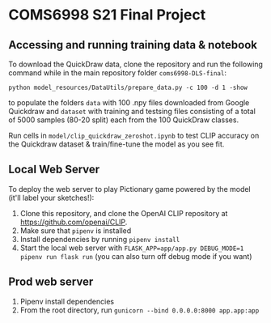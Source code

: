 # COMS6998 S21 Final Project

## Accessing and running training data & notebook

To download the QuickDraw data, clone the repository and run the following command while in the main repository folder `coms6998-DLS-final`:

```
python model_resources/DataUtils/prepare_data.py -c 100 -d 1 -show
```

to populate the folders `data` with 100 .npy files downloaded from Google Quickdraw and `dataset` with training and testsing files consisting of a total of 5000 samples (80-20 split) each from the 100 QuickDraw classes.

Run cells in `model/clip_quickdraw_zeroshot.ipynb` to test CLIP accuracy on the Quickdraw dataset & train/fine-tune the model as you see fit.

## Local Web Server

To deploy the web server to play Pictionary game powered by the model (it'll label your sketches!):

1. Clone this repository, and clone the OpenAI CLIP repository at https://github.com/openai/CLIP.
2. Make sure that `pipenv` is installed
3. Install dependencies by running `pipenv install`
4. Start the local web server with `FLASK_APP=app/app.py DEBUG_MODE=1 pipenv run flask run` (you can also turn off debug mode if you want)

## Prod web server

1. Pipenv install dependencies
2. From the root directory, run `gunicorn --bind 0.0.0.0:8000 app.app:app`

